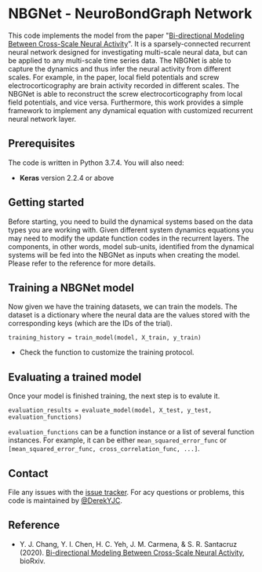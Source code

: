 NBGNet - NeuroBondGraph Network
====================================================

This code implements the model from the paper "[Bi-directional Modeling Between Cross-Scale Neural Activity](https://www.biorxiv.org/content/10.1101/2020.11.30.404244v1)". It is a sparsely-connected recurrent neural network designed for investigating multi-scale neural data, but can be applied to any multi-scale time series data. The NBGNet is able to capture the dynamics and thus infer the neural activity from different scales. For example, in the paper, local field potentials and screw electrocorticography are brain activity recorded in different scales. The NBGNet is able to reconstruct the screw electrocorticography from local field potentials, and vice versa. Furthermore, this work provides a simple framework to implement any dynamical equation with customized recurrent neural network layer.

Prerequisites
----------------------------------------------------

The code is written in Python 3.7.4. You will also need:
- **Keras** version 2.2.4 or above

Getting started
----------------------------------------------------

Before starting, you need to build the dynamical systems based on the data types you are working with. Given different system dynamics equations you may need to modify the update function codes in the recurrent layers. The components, in other words, model sub-units, identified from the dynamical systems will be fed into the NBGNet as inputs when creating the model. Please refer to the reference for more details. 

Training a NBGNet model
----------------------------------------------------

Now given we have the training datasets, we can train the models. The dataset is a dictionary where the neural data are the values stored with the corresponding keys (which are the IDs of the trial). 
```
training_history = train_model(model, X_train, y_train)
```
- Check the function to customize the training protocol.

Evaluating a trained model
----------------------------------------------------

Once your model is finished training, the next step is to evalute it.
```
evaluation_results = evaluate_model(model, X_test, y_test, evaluation_functions)
```
`evaluation_functions` can be a function instance or a list of several function instances. For example, it can be either `mean_squared_error_func` or `[mean_squared_error_func, cross_correlation_func, ...]`. 

Contact
----------------------------------------------------

File any issues with the [issue tracker](https://github.com/DerekYJC/NBGNet/issues). For acy questions or problems, this code is maintained by [@DerekYJC](https://github.com/DerekYJC).

## Reference

- Y. J. Chang, Y. I. Chen, H. C. Yeh, J. M. Carmena, & S. R. Santacruz (2020). [Bi-directional Modeling Between Cross-Scale Neural Activity](https://www.biorxiv.org/content/10.1101/2020.11.30.404244v1), bioRxiv.
